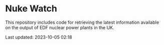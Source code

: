 # Nuke Watch

This repository includes code for retrieving the latest information available on the output of EDF nuclear power plants in the UK.

Last updated: 2023-10-05 02:18
